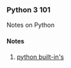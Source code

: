 ### Python 3 101
Notes on Python

#### Notes
1. [python built-in's](/python-standard-library/1.built.in.md)